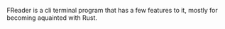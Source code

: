 FReader is a cli terminal program that has a few features to it,
mostly for becoming aquainted with Rust.
